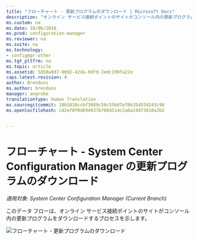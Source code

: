 ```yaml
---
title: "フローチャート - 更新プログラムのダウンロード | Microsoft Docs"
description: "オンライン サービス接続ポイントのサイトがコンソール内の更新プログラムをダウンロードするプロセスを示します。"
ms.custom: na
ms.date: 10/06/2016
ms.prod: configuration-manager
ms.reviewer: na
ms.suite: na
ms.technology:
- configmgr-other
ms.tgt_pltfrm: na
ms.topic: article
ms.assetid: 5d50a8d7-90d2-42da-b9fd-2edc190fa22e
caps.latest.revision: 4
author: Brenduns
ms.author: brenduns
manager: angrobe
translationtype: Human Translation
ms.sourcegitcommit: 10b1010ccbf3889c58c55b87e70b354559243c90
ms.openlocfilehash: cd2ef0f0d694937b760d514c2a6a24973810a2b2


---
```

# <a name="flowchart---download-updates-for-system-center-configuration-manager"></a>フローチャート - System Center Configuration Manager の更新プログラムのダウンロード

*適用対象: System Center Configuration Manager (Current Branch)*

このデータ フローは、オンライン サービス接続ポイントのサイトがコンソール内の更新プログラムをダウンロードするプロセスを示します。  

 ![フローチャート - 更新プログラムのダウンロード](media/Flowchart---Download-updates.png)  



<!--HONumber=Dec16_HO3-->


